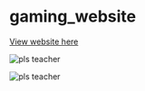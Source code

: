 # gaming_website

[View website here](https://constantinginga.github.io/gaming_website/)

![pls teacher](https://shrekintransition.files.wordpress.com/2017/05/textual-poaching-shrek.jpg?w=380&h=289)

![pls teacher](https://preview.redd.it/u1sr9fghmv021.png?auto=webp&s=ff07583876a0cb34a9a6094667a1530794056c97)

